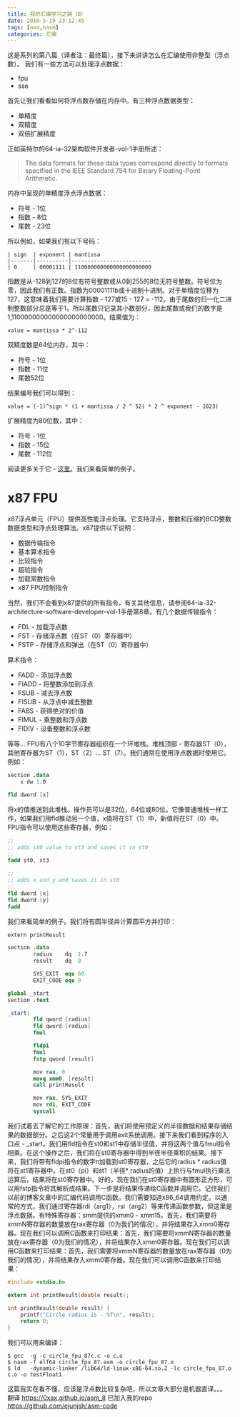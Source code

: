 ```yaml
---
title: 我的汇编学习之路（8）
date: 2016-5-19 23:12:45
tags: [asm,nasm]
categories: 汇编
---
```

这是系列的第八篇（译者注：最终篇），接下来讲讲怎么在汇编使用非整型（浮点数）。
我们有一些方法可以处理浮点数据：
* fpu
* sse

首先让我们看看如何将浮点数存储在内存中。有三种浮点数据类型：
* 单精度
* 双精度
* 双倍扩展精度

正如英特尔的64-ia-32架构软件开发者-vol-1手册所述：
> The data formats for these data types correspond directly to formats specified in the IEEE Standard 754 for Binary Floating-Point Arithmetic.

内存中呈现的单精度浮点浮点数据：
* 符号 - 1位
* 指数 - 8位
* 尾数 - 23位

<!-- more -->
所以例如，如果我们有以下号码：
````
| sign  | exponent | mantissa
|-------|----------|-------------------------
| 0     | 00001111 | 110000000000000000000000
````
指数是从-128到127的8位有符号整数或从0到255的8位无符号整数。符号位为零，因此我们有正数。指数为00001111b或十进制十进制。对于单精度位移为127，这意味着我们需要计算指数 - 127或15 - 127 = -112。由于尾数的归一化二进制整数部分总是等于1，所以尾数只记录其小数部分，因此尾数或我们的数字是1,110000000000000000000000。结果值为：
````
value = mantissa * 2^-112
````
双精度数是64位内存，其中：
* 符号 - 1位
* 指数 - 11位
* 尾数52位

结果编号我们可以得到：
````
value = (-1)^sign * (1 + mantissa / 2 ^ 52) * 2 ^ exponent - 1023)
````
扩展精度为80位数，其中：
* 符号 - 1位
* 指数 - 15位
* 尾数 - 112位

阅读更多关于它 - [这里](https://en.wikipedia.org/wiki/Extended_precision)。我们来看简单的例子。

# x87 FPU
x87浮点单元（FPU）提供高性能浮点处理。它支持浮点，整数和压缩的BCD整数数据类型和浮点处理算法。x87提供以下说明：
* 数据传输指令
* 基本算术指令
* 比较指令
* 超验指令
* 加载常数指令
* x87 FPU控制指令

当然，我们不会看到x87提供的所有指令，有关其他信息，请参阅64-ia-32-architecture-software-developer-vol-1手册第8章。有几个数据传输指令：
* FDL - 加载浮点数
* FST - 存储浮点数（在ST（0）寄存器中）
* FSTP - 存储浮点和弹出（在ST（0）寄存器中）

算术指令：
* FADD - 添加浮点数
* FIADD - 将整数添加到浮点
* FSUB - 减去浮点数
* FISUB - 从浮点中减去整数
* FABS - 获得绝对的价值
* FIMUL - 乘整数和浮点数
* FIDIV - 设备整数和浮点数

等等... FPU有八个10字节寄存器组织在一个环堆栈。堆栈顶部 - 寄存器ST（0），其他寄存器为ST（1），ST（2）... ST（7）。我们通常在使用浮点数据时使用它。
例如：
````s
section .data
    x dw 1.0

fld dword [x]

````
将x的值推送到此堆栈。操作员可以是32位，64位或80位。它像普通堆栈一样工作，如果我们用fld推动另一个值，x值将在ST（1）中，新值将在ST（0）中。FPU指令可以使用这些寄存器，例如：
````s
;;
;; adds st0 value to st3 and saves it in st0
;;
fadd st0, st3

;;
;; adds x and y and saves it in st0
;;
fld dword [x]
fld dword [y]
fadd
````
我们来看简单的例子。我们将有圆半径并计算圆平方并打印：
````s
extern printResult

section .data
		radius    dq  1.7
		result    dq  0

		SYS_EXIT  equ 60
		EXIT_CODE equ 0

global _start
section .text

_start:
		fld qword [radius]
		fld qword [radius]
		fmul

		fldpi
		fmul
		fstp qword [result]

		mov rax, 0
		movq xmm0, [result]
		call printResult

		mov rax, SYS_EXIT
		mov rdi, EXIT_CODE
		syscall
````
我们试着去了解它的工作原理：首先，我们将使用预定义的半径数据和结果存储结果的数据部分。之后这2个常量用于调用exit系统调用。接下来我们看到程序的入口点 - \_start。我们用fld指令在st0和st1中存储半径值，并将这两个值与fmul指令相乘。在这个操作之后，我们将在st0寄存器中得到半径半径乘积的结果。接下来，我们将带有fldpi指令的数字π加载到st0寄存器，之后它的radius * radius值将在st1寄存器中。在st0（pi）和st1（半径* radius的值）上执行与fmul执行乘法运算后，结果将在st0寄存器中。好的，现在我们在st0寄存器中有圆形正方形，可以用fstp指令将其解析成结果。下一步是将结果传递给C函数并调用它。记住我们以前的博客文章中的汇编代码调用C函数。我们需要知道x86_64调用约定。以通常的方式，我们通过寄存器rdi（arg1），rsi（arg2）等来传递函数参数，但这里是浮点数据。有特殊寄存器：smm提供的xmm0 - xmm15。首先，我们需要将xmmN寄存器的数量放在rax寄存器（0为我们的情况），并将结果存入xmm0寄存器。现在我们可以调用C函数来打印结果：首先，我们需要将xmmN寄存器的数量放在rax寄存器（0为我们的情况），并将结果存入xmm0寄存器。现在我们可以调用C函数来打印结果：首先，我们需要将xmmN寄存器的数量放在rax寄存器（0为我们的情况），并将结果存入xmm0寄存器。现在我们可以调用C函数来打印结果：
````c
#include <stdio.h>

extern int printResult(double result);

int printResult(double result) {
	printf("Circle radius is - %f\n", result);
	return 0;
}
````
我们可以用来编译：
````
$ gcc  -g -c circle_fpu_87c.c -o c.o
$ nasm -f elf64 circle_fpu_87.asm -o circle_fpu_87.o
$ ld   -dynamic-linker /lib64/ld-linux-x86-64.so.2 -lc circle_fpu_87.o  c.o -o testFloat1
````
这篇我实在看不懂，应该是浮点数比较复杂吧，所以文章大部分是机器直译。。。
翻译 https://0xax.github.io/asm_8
已加入我的repo https://github.com/ejunjsh/asm-code
